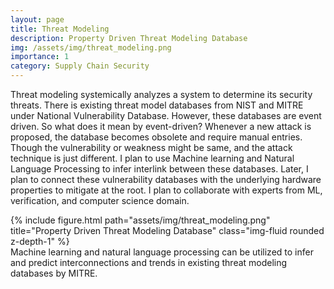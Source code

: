 ```yaml
---
layout: page
title: Threat Modeling
description: Property Driven Threat Modeling Database
img: /assets/img/threat_modeling.png
importance: 1
category: Supply Chain Security
---
```


Threat modeling systemically analyzes a system to determine its security threats. There is existing threat model databases from NIST and MITRE under National Vulnerability Database. However, these databases are event driven. So what does it mean by event-driven? Whenever a new attack is proposed, the database becomes obsolete and require manual entries. Though the vulnerability or weakness might be same, and the attack technique is just different. I plan to use Machine learning and Natural Language Processing to infer interlink between these databases. Later, I plan to connect these vulnerability databases with the underlying hardware properties to mitigate at the root. I plan to collaborate with experts from ML, verification, and computer science domain.

<div class="row">
    <div class="col-sm mt-3 mt-md-0">
        {% include figure.html path="assets/img/threat_modeling.png" title="Property Driven Threat Modeling Database" class="img-fluid rounded z-depth-1" %}
    </div>
</div>
<div class="caption">
    Machine learning and natural language processing can be utilized to infer and predict interconnections and trends in existing threat modeling databases by MITRE.
</div>
